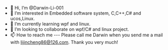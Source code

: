 - 👋 Hi, I’m @Darwin-Li-001
- 👀 I’m interested in Embedded software system, C,C++,C# and ucos,Linux.
- 🌱 I’m currently learning wpf and linux.
- 💞️ I’m looking to collaborate on wpf/C# and linux project.
- 📫 How to reach me --- Please call me Darwin when you send me a mail with lijincheng86@126.com. Thank you very much!

<!---
Darwin-Li-001/Darwin-Li-001 is a ✨ special ✨ repository because its `README.md` (this file) appears on your GitHub profile.
You can click the Preview link to take a look at your changes.
--->
